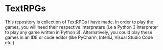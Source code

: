 # TextRPGs
This repository is collection of TextRPGs I have made.
In order to play the games, you will need their respective interpreters (i.e a Python 3 interpreter to play any game written in Python 3).
Alternatively, you could play these games in an IDE or code editor (like PyCharm, IntelliJ, Visual Studio Code etc.)
